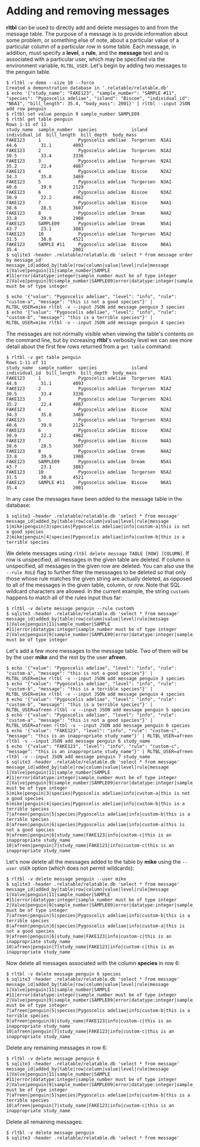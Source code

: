 # Adding and removing messages

**rltbl** can be used to directly add and delete messages to and from the message table. The purpose of a message is to provide information about some problem, or something else of note, about a particular value of a particular column of a particular row in some table. Each message, in addition, must specify a **level**, a **rule**, and the **message** text and is associated with a particular user, which may be specified via the environment variable, `RLTBL_USER`.  Let's begin by adding two messages to the penguin table.

```console tesh-session="message"
$ rltbl -v demo --size 10 --force
Created a demonstration database in '.relatable/relatable.db'
$ echo '{"study_name": "FAKE123", "sample_number": "SAMPLE #11", "species": "Pygoscelis adeliae", "island": "Biscoe", "individual_id": "N6A1", "bill_length": 35.4, "body_mass": 2001}' | rltbl --input JSON add row penguin
$ rltbl set value penguin 9 sample_number SAMPLE09
$ rltbl get table penguin
Rows 1-11 of 11
study_name  sample_number  species             island     individual_id  bill_length  bill_depth  body_mass
FAKE123     1              Pygoscelis adeliae  Torgersen  N1A1           44.6         31.1        4093
FAKE123     2              Pygoscelis adeliae  Torgersen  N1A2           30.5         33.4        3336
FAKE123     3              Pygoscelis adeliae  Torgersen  N2A1           35.2         22.4        4087
FAKE123     4              Pygoscelis adeliae  Biscoe     N2A2           34.3         35.8        3469
FAKE123     5              Pygoscelis adeliae  Torgersen  N3A1           40.6         39.9        2129
FAKE123     6              Pygoscelis adeliae  Biscoe     N3A2           30.9         22.2        4962
FAKE123     7              Pygoscelis adeliae  Biscoe     N4A1           38.6         28.5        3607
FAKE123     8              Pygoscelis adeliae  Dream      N4A2           33.8         39.9        1908
FAKE123     SAMPLE09       Pygoscelis adeliae  Dream      N5A1           43.7         23.1        3883
FAKE123     10             Pygoscelis adeliae  Torgersen  N5A2           31.5         30.0        4521
FAKE123     SAMPLE #11     Pygoscelis adeliae  Biscoe     N6A1           35.4                     2001
$ sqlite3 -header .relatable/relatable.db 'select * from message order by message_id'
message_id|added_by|table|row|column|value|level|rule|message
1|Valve|penguin|11|sample_number|SAMPLE #11|error|datatype:integer|sample_number must be of type integer
2|Valve|penguin|9|sample_number|SAMPLE09|error|datatype:integer|sample_number must be of type integer

$ echo '{"value": "Pygoscelis adeliae", "level": "info", "rule": "custom-a", "message": "this is not a good species"}' | RLTBL_USER=mike rltbl -v --input JSON add message penguin 3 species
$ echo '{"value": "Pygoscelis adeliae", "level": "info", "rule": "custom-b", "message": "this is a terrible species"}' | RLTBL_USER=mike rltbl -v --input JSON add message penguin 4 species
```

The messages are not normally visible when viewing the table's contents on the command line, but by increasing **rltbl**'s verbosity level we can see more detail about the first few rows returned from a `get table` command:

```console tesh-session="message"
$ rltbl -v get table penguin
Rows 1-11 of 11
study_name  sample_number  species             island     individual_id  bill_length  bill_depth  body_mass
FAKE123     1              Pygoscelis adeliae  Torgersen  N1A1           44.6         31.1        4093
FAKE123     2              Pygoscelis adeliae  Torgersen  N1A2           30.5         33.4        3336
FAKE123     3              Pygoscelis adeliae  Torgersen  N2A1           35.2         22.4        4087
FAKE123     4              Pygoscelis adeliae  Biscoe     N2A2           34.3         35.8        3469
FAKE123     5              Pygoscelis adeliae  Torgersen  N3A1           40.6         39.9        2129
FAKE123     6              Pygoscelis adeliae  Biscoe     N3A2           30.9         22.2        4962
FAKE123     7              Pygoscelis adeliae  Biscoe     N4A1           38.6         28.5        3607
FAKE123     8              Pygoscelis adeliae  Dream      N4A2           33.8         39.9        1908
FAKE123     SAMPLE09       Pygoscelis adeliae  Dream      N5A1           43.7         23.1        3883
FAKE123     10             Pygoscelis adeliae  Torgersen  N5A2           31.5         30.0        4521
FAKE123     SAMPLE #11     Pygoscelis adeliae  Biscoe     N6A1           35.4                     2001
```

In any case the messages have been added to the message table in the database:

```
$ sqlite3 -header .relatable/relatable.db 'select * from message'
message_id|added_by|table|row|column|value|level|rule|message
1|mike|penguin|3|species|Pygoscelis adeliae|info|custom-a|this is not a good species
2|mike|penguin|4|species|Pygoscelis adeliae|info|custom-b|this is a terrible species
```

We delete messages using `rltbl delete message TABLE [ROW] [COLUMN]`. If row is unspecified, all messages in the given table are deleted. If column is unspecified, all messages in the given row are deleted. You can also use the `--rule RULE` flag to further filter the messsages to be deleted so that only those whose rule matches the given string are actually deleted, as opposed to all of the messages in the given table, column, or row. Note that SQL wildcard characters are allowed. In the current example, the string `custom%` happens to match all of the rules input thus far:

```console tesh-session="message"
$ rltbl -v delete message penguin --rule custom%
$ sqlite3 -header .relatable/relatable.db 'select * from message'
message_id|added_by|table|row|column|value|level|rule|message
1|Valve|penguin|11|sample_number|SAMPLE #11|error|datatype:integer|sample_number must be of type integer
2|Valve|penguin|9|sample_number|SAMPLE09|error|datatype:integer|sample_number must be of type integer
```

Let's add a few more messages to the message table. Two of them will be by the user **mike** and the rest by the user **afreen**.

```console tesh-session="message"
$ echo '{"value": "Pygoscelis adeliae", "level": "info", "rule": "custom-a", "message": "this is not a good species"}' | RLTBL_USER=mike rltbl -v --input JSON add message penguin 3 species
$ echo '{"value": "Pygoscelis adeliae", "level": "info", "rule": "custom-b", "message": "this is a terrible species"}' | RLTBL_USER=mike rltbl -v --input JSON add message penguin 4 species
$ echo '{"value": "Pygoscelis adeliae", "level": "info", "rule": "custom-b", "message": "this is a terrible species"}' | RLTBL_USER=afreen rltbl -v --input JSON add message penguin 5 species
$ echo '{"value": "Pygoscelis adeliae", "level": "info", "rule": "custom-a", "message": "this is not a good species"}' | RLTBL_USER=afreen rltbl -v --input JSON add message penguin 6 species
$ echo '{"value": "FAKE123", "level": "info", "rule": "custom-c", "message": "this is an inappropriate study_name"}' | RLTBL_USER=afreen rltbl -v --input JSON add message penguin 6 study_name
$ echo '{"value": "FAKE123", "level": "info", "rule": "custom-c", "message": "this is an inappropriate study_name"}' | RLTBL_USER=afreen rltbl -v --input JSON add message penguin 7 study_name
$ sqlite3 -header .relatable/relatable.db 'select * from message'
message_id|added_by|table|row|column|value|level|rule|message
1|Valve|penguin|11|sample_number|SAMPLE #11|error|datatype:integer|sample_number must be of type integer
2|Valve|penguin|9|sample_number|SAMPLE09|error|datatype:integer|sample_number must be of type integer
5|mike|penguin|3|species|Pygoscelis adeliae|info|custom-a|this is not a good species
6|mike|penguin|4|species|Pygoscelis adeliae|info|custom-b|this is a terrible species
7|afreen|penguin|5|species|Pygoscelis adeliae|info|custom-b|this is a terrible species
8|afreen|penguin|6|species|Pygoscelis adeliae|info|custom-a|this is not a good species
9|afreen|penguin|6|study_name|FAKE123|info|custom-c|this is an inappropriate study_name
10|afreen|penguin|7|study_name|FAKE123|info|custom-c|this is an inappropriate study_name
```

Let's now delete all the messages added to the table by **mike** using the `--user USER` option (which does not permit wildcards):

```console tesh-session="message"
$ rltbl -v delete message penguin --user mike
$ sqlite3 -header .relatable/relatable.db 'select * from message'
message_id|added_by|table|row|column|value|level|rule|message
1|Valve|penguin|11|sample_number|SAMPLE #11|error|datatype:integer|sample_number must be of type integer
2|Valve|penguin|9|sample_number|SAMPLE09|error|datatype:integer|sample_number must be of type integer
7|afreen|penguin|5|species|Pygoscelis adeliae|info|custom-b|this is a terrible species
8|afreen|penguin|6|species|Pygoscelis adeliae|info|custom-a|this is not a good species
9|afreen|penguin|6|study_name|FAKE123|info|custom-c|this is an inappropriate study_name
10|afreen|penguin|7|study_name|FAKE123|info|custom-c|this is an inappropriate study_name
```

Now delete all messages associated with the column **species** in row 6:

```console tesh-session="message"
$ rltbl -v delete message penguin 6 species
$ sqlite3 -header .relatable/relatable.db 'select * from message'
message_id|added_by|table|row|column|value|level|rule|message
1|Valve|penguin|11|sample_number|SAMPLE #11|error|datatype:integer|sample_number must be of type integer
2|Valve|penguin|9|sample_number|SAMPLE09|error|datatype:integer|sample_number must be of type integer
7|afreen|penguin|5|species|Pygoscelis adeliae|info|custom-b|this is a terrible species
9|afreen|penguin|6|study_name|FAKE123|info|custom-c|this is an inappropriate study_name
10|afreen|penguin|7|study_name|FAKE123|info|custom-c|this is an inappropriate study_name
```

Delete any remaining messages in row 6:

```console tesh-session="message"
$ rltbl -v delete message penguin 6
$ sqlite3 -header .relatable/relatable.db 'select * from message'
message_id|added_by|table|row|column|value|level|rule|message
1|Valve|penguin|11|sample_number|SAMPLE #11|error|datatype:integer|sample_number must be of type integer
2|Valve|penguin|9|sample_number|SAMPLE09|error|datatype:integer|sample_number must be of type integer
7|afreen|penguin|5|species|Pygoscelis adeliae|info|custom-b|this is a terrible species
10|afreen|penguin|7|study_name|FAKE123|info|custom-c|this is an inappropriate study_name
```

Delete all remaining messages:

```console tesh-session="message"
$ rltbl -v delete message penguin
$ sqlite3 -header .relatable/relatable.db 'select * from message'

```
